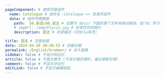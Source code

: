 ```yaml
---
pageComponent: # 使用页面组件
  name: Catalogue # 组件名：Catalogue => 目录页组件
  data: # 组件所需数据
    path:  50.英语/80.语法 # 设置为`docs/`下面的某个文件夹相对路径，如‘01.学习笔记/01.前端’ 或 ’01.学习笔记‘ (有序号的要带序号)
    # imgUrl: /img/Elysia.jpg # 目录页内的图片
    description: 语法 # 目录描述（可加入a标签）

title: 语法 # 页面标题
date: 2024-04-28 20:20:53 # 创建日期
permalink: /English/Grammar/ # 永久链接
sidebar: false # 不显示侧边栏
article: false # 不是文章页 (不显示面包屑栏、最近更新栏等)
comment: false # 不显示评论栏
editLink: false # 不显示编辑按钮
---
```


